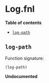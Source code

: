 # Log.fnl

**Table of contents**

- [`log-path`](#log-path)

## `log-path`
Function signature:

```
(log-path)
```

**Undocumented**


<!-- Generated with Fenneldoc v0.1.9
     https://gitlab.com/andreyorst/fenneldoc -->
